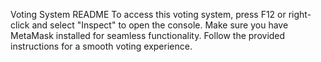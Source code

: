 Voting System README
To access this voting system, press F12 or right-click and select "Inspect" to open the console. Make sure you have MetaMask installed for seamless functionality. Follow the provided instructions for a smooth voting experience.
